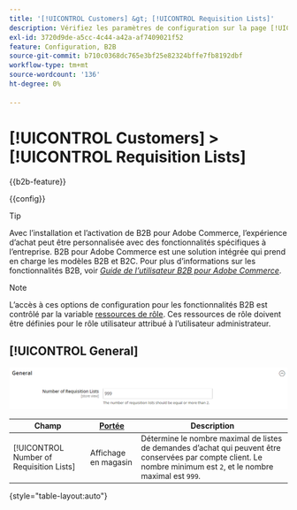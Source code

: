 ```yaml
---
title: '[!UICONTROL Customers] &gt; [!UICONTROL Requisition Lists]'
description: Vérifiez les paramètres de configuration sur la page [!UICONTROL Customers] &gt; [!UICONTROL Requisition Lists] de l’administrateur Commerce.
exl-id: 3720d9de-a5cc-4c44-a42a-af7409021f52
feature: Configuration, B2B
source-git-commit: b710c0368dc765e3bf25e82324bffe7fb8192dbf
workflow-type: tm+mt
source-wordcount: '136'
ht-degree: 0%

---
```


# [!UICONTROL Customers] > [!UICONTROL Requisition Lists]

{{b2b-feature}}

{{config}}

>[!TIP]
>
>Avec l’installation et l’activation de B2B pour Adobe Commerce, l’expérience d’achat peut être personnalisée avec des fonctionnalités spécifiques à l’entreprise. B2B pour Adobe Commerce est une solution intégrée qui prend en charge les modèles B2B et B2C. Pour plus d’informations sur les fonctionnalités B2B, voir [_Guide de l’utilisateur B2B pour Adobe Commerce_](https://experienceleague.adobe.com/docs/commerce-admin/b2b/introduction.html).

>[!NOTE]
>
>L’accès à ces options de configuration pour les fonctionnalités B2B est contrôlé par la variable [ressources de rôle](../../systems/permissions-user-roles.md#role-resources). Ces ressources de rôle doivent être définies pour le rôle utilisateur attribué à l’utilisateur administrateur.

## [!UICONTROL General]

![Général](./assets/requisition-lists-general.png)<!-- zoom -->

<!-- General](https://docs.magento.com/user-guide/stores/b2b-configure-requisition-lists.html) -->

| Champ | [Portée](../../getting-started/websites-stores-views.md#scope-settings) | Description |
|--- |--- |--- |
| [!UICONTROL Number of Requisition Lists] | Affichage en magasin | Détermine le nombre maximal de listes de demandes d’achat qui peuvent être conservées par compte client. Le nombre minimum est `2`, et le nombre maximal est `999`. |

{style="table-layout:auto"}
